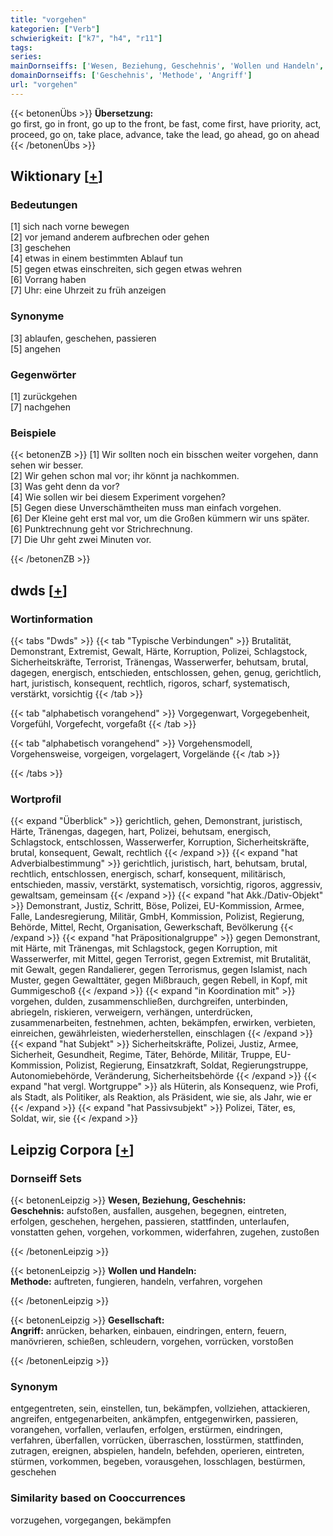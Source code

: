 ```yaml
---
title: "vorgehen"
kategorien: ["Verb"]
schwierigkeit: ["k7", "h4", "r11"]
tags:
series:
mainDornseiffs: ['Wesen, Beziehung, Geschehnis', 'Wollen und Handeln', 'Gesellschaft']
domainDornseiffs: ['Geschehnis', 'Methode', 'Angriff']
url: "vorgehen"
---
```


{{< betonenÜbs >}}
**Übersetzung:**  
go first, go in front, go up to the front, be fast, come first, have priority, act, proceed, go on, take place, advance, take the lead, go ahead, go on ahead  
{{< /betonenÜbs >}}

## Wiktionary [[+](https://de.wiktionary.org/wiki/vorgehen)]

### Bedeutungen
[1] sich nach vorne bewegen  
[2] vor jemand anderem aufbrechen oder gehen  
[3] geschehen  
[4] etwas in einem bestimmten Ablauf tun  
[5] gegen etwas einschreiten, sich gegen etwas wehren  
[6] Vorrang haben  
[7] Uhr: eine Uhrzeit zu früh anzeigen  

### Synonyme
[3] ablaufen, geschehen, passieren  
[5] angehen  

### Gegenwörter
[1] zurückgehen  
[7] nachgehen  

### Beispiele
{{< betonenZB >}}
[1] Wir sollten noch ein bisschen weiter vorgehen, dann sehen wir besser.  
[2] Wir gehen schon mal vor; ihr könnt ja nachkommen.  
[3] Was geht denn da vor?  
[4] Wie sollen wir bei diesem Experiment vorgehen?  
[5] Gegen diese Unverschämtheiten muss man einfach vorgehen.  
[6] Der Kleine geht erst mal vor, um die Großen kümmern wir uns später.  
[6] Punktrechnung geht vor Strichrechnung.  
[7] Die Uhr geht zwei Minuten vor.  

{{< /betonenZB >}}


## dwds [[+](https://www.dwds.de/wb/vorgehen)]

### Wortinformation
{{< tabs "Dwds" >}}
{{< tab "Typische Verbindungen" >}}
Brutalität, Demonstrant, Extremist, Gewalt, Härte, Korruption, Polizei, Schlagstock, Sicherheitskräfte, Terrorist, Tränengas, Wasserwerfer, behutsam, brutal, dagegen, energisch, entschieden, entschlossen, gehen, genug, gerichtlich, hart, juristisch, konsequent, rechtlich, rigoros, scharf, systematisch, verstärkt, vorsichtig
{{< /tab >}}

{{< tab "alphabetisch vorangehend" >}}
Vorgegenwart, Vorgegebenheit, Vorgefühl, Vorgefecht, vorgefaßt
{{< /tab >}}

{{< tab "alphabetisch vorangehend" >}}
Vorgehensmodell, Vorgehensweise, vorgeigen, vorgelagert, Vorgelände
{{< /tab >}}

{{< /tabs >}}

### Wortprofil
{{< expand "Überblick" >}} gerichtlich, gehen, Demonstrant, juristisch, Härte, Tränengas, dagegen, hart, Polizei, behutsam, energisch, Schlagstock, entschlossen, Wasserwerfer, Korruption, Sicherheitskräfte, brutal, konsequent, Gewalt, rechtlich {{< /expand >}}
{{< expand "hat Adverbialbestimmung" >}} gerichtlich, juristisch, hart, behutsam, brutal, rechtlich, entschlossen, energisch, scharf, konsequent, militärisch, entschieden, massiv, verstärkt, systematisch, vorsichtig, rigoros, aggressiv, gewaltsam, gemeinsam {{< /expand >}}
{{< expand "hat Akk./Dativ-Objekt" >}} Demonstrant, Justiz, Schritt, Böse, Polizei, EU-Kommission, Armee, Falle, Landesregierung, Militär, GmbH, Kommission, Polizist, Regierung, Behörde, Mittel, Recht, Organisation, Gewerkschaft, Bevölkerung {{< /expand >}}
{{< expand "hat Präpositionalgruppe" >}} gegen Demonstrant, mit Härte, mit Tränengas, mit Schlagstock, gegen Korruption, mit Wasserwerfer, mit Mittel, gegen Terrorist, gegen Extremist, mit Brutalität, mit Gewalt, gegen Randalierer, gegen Terrorismus, gegen Islamist, nach Muster, gegen Gewalttäter, gegen Mißbrauch, gegen Rebell, in Kopf, mit Gummigeschoß {{< /expand >}}
{{< expand "in Koordination mit" >}} vorgehen, dulden, zusammenschließen, durchgreifen, unterbinden, abriegeln, riskieren, verweigern, verhängen, unterdrücken, zusammenarbeiten, festnehmen, achten, bekämpfen, erwirken, verbieten, einreichen, gewährleisten, wiederherstellen, einschlagen {{< /expand >}}
{{< expand "hat Subjekt" >}} Sicherheitskräfte, Polizei, Justiz, Armee, Sicherheit, Gesundheit, Regime, Täter, Behörde, Militär, Truppe, EU-Kommission, Polizist, Regierung, Einsatzkraft, Soldat, Regierungstruppe, Autonomiebehörde, Veränderung, Sicherheitsbehörde {{< /expand >}}
{{< expand "hat vergl. Wortgruppe" >}} als Hüterin, als Konsequenz, wie Profi, als Stadt, als Politiker, als Reaktion, als Präsident, wie sie, als Jahr, wie er {{< /expand >}}
{{< expand "hat Passivsubjekt" >}} Polizei, Täter, es, Soldat, wir, sie {{< /expand >}}

## Leipzig Corpora [[+](https://corpora.uni-leipzig.de/en/res?word=vorgehen&corpusId=deu_newscrawl-public_2018)]

### Dornseiff Sets
{{< betonenLeipzig >}}
**Wesen, Beziehung, Geschehnis:**  
**Geschehnis:** aufstoßen, ausfallen, ausgehen, begegnen, eintreten, erfolgen, geschehen, hergehen, passieren, stattfinden, unterlaufen, vonstatten gehen, vorgehen, vorkommen, widerfahren, zugehen, zustoßen  

{{< /betonenLeipzig >}}


{{< betonenLeipzig >}}
**Wollen und Handeln:**  
**Methode:** auftreten, fungieren, handeln, verfahren, vorgehen  

{{< /betonenLeipzig >}}


{{< betonenLeipzig >}}
**Gesellschaft:**  
**Angriff:** anrücken, beharken, einbauen, eindringen, entern, feuern, manövrieren, schießen, schleudern, vorgehen, vorrücken, vorstoßen  

{{< /betonenLeipzig >}}

### Synonym
entgegentreten, sein, einstellen, tun, bekämpfen, vollziehen, attackieren, angreifen, entgegenarbeiten, ankämpfen, entgegenwirken, passieren, vorangehen, vorfallen, verlaufen, erfolgen, erstürmen, eindringen, verfahren, überfallen, vorrücken, überraschen, losstürmen, stattfinden, zutragen, ereignen, abspielen, handeln, befehden, operieren, eintreten, stürmen, vorkommen, begeben, vorausgehen, losschlagen, bestürmen, geschehen


### Similarity based on Cooccurrences
vorzugehen, vorgegangen, bekämpfen

